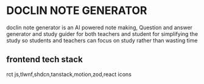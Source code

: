 # DOCLIN NOTE GENERATOR

doclin note generator is an AI powered note making, Question and answer generator and study guider for both teachers and student for simplifying the study so students and teachers can focus on study rather than wasting time 

## frontend tech stack
rct js,tlwnf,shdcn,tanstack,motion,zod,react icons